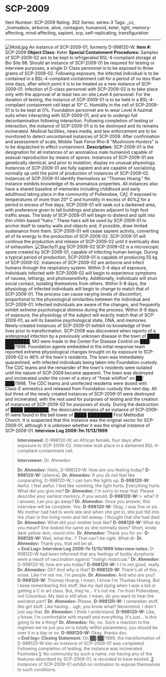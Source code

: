 # SCP-2009
Item Number: SCP-2009
Rating: 302
Series: series-3
Tags: _cc, _licensebox, airborne, alive, contagion, humanoid, keter, light, memory-affecting, mind-affecting, sapient, scp, self-replicating, transfiguration

---

![Mold.jpg](https://scp-wiki.wdfiles.com/local--files/scp-2009/Mold.jpg)
An instance of SCP-2009-01, formerly D-998120-W.
**Item #:** SCP-2009
**Object Class:** Keter
**Special Containment Procedures:** Samples of SCP-2009-02 are to be kept in refrigerated BSL-4-compliant storage at Bio Site 98. Should an instance of SCP-2009-01 be required for testing or interview purposes, a single D-Class personnel is to be exposed to three grams of SCP-2009-02. Following exposure, the infected individual is to be contained in a BSL-4-compliant containment cell for a period of no less than nine days, after which point it is to be treated as a new instance of SCP-2009-01. Infection of D-class personnel with SCP-2009-02 is to take place only with the approval of at least two on-site Level 4 personnel.
For the duration of testing, the instance of SCP-2009-01 is to be held in a BSL-4-compliant containment cell kept at 10° C. Humidity in the cell of SCP-2009-01 is to be kept at 0%. Foundation personnel are to wear Level A hazmat suits when interacting with SCP-2009-01, and are to undergo full decontamination following interaction. Following completion of testing or interaction, the instance of SCP-2009-01 is to be destroyed and its remains incinerated.
Medical facilities, news media, and law enforcement are to be monitored to detect uncontained instances of SCP-2009. After confirmation and assessment of scale, Mobile Task Force Rho-8 "Mushroom Hunters" is to be dispatched to effect containment.
**Description:** SCP-2009-01 is the designation for all instances of an anomalous male humanoid capable of asexual reproduction by means of spores. Instances of SCP-2009-01 are genetically identical, and prior to mutation, display no unusual physiology. Instances of SCP-2009-01 are fully sapient and are capable of socializing normally up until the point of production of instances of SCP-2009-02. Instances of SCP-2009-01 identify themselves as "Thomas Hoang." No instance exhibits knowledge of its anomalous properties. All instances also have a shared baseline of memories including childhood and early adulthood taking place in the community of Pollensbee, CA[1](javascript:;).
If exposed to temperatures of more than 20° C and humidity in excess of 40%[2](javascript:;) for a period in excess of five days, SCP-2009-01 will seek out a darkened area, with preference given to tall buildings and places adjacent to high foot traffic areas. The body of SCP-2009-01 will begin to distend and split into thin chitin-based "hairs." These hairs will be used by SCP-2009-01 to anchor itself to nearby walls and objects and, if possible, draw limited sustenance from them. SCP-2009-01 will cease sapient activity, converting all of its energy to the production of SCP-2009-02. SCP-2009-01 will continue the production and release of SCP-2009-02 until it eventually dies of exhaustion.
![Stachy11.jpg](https://scp-wiki.wdfiles.com/local--files/scp-2009/Stachy11.jpg)
SCP-2009-02
SCP-2009-02 is a microscopic spore created by SCP-2009-01, capable of infecting human beings. During a typical period of production, SCP-2009-01 is capable of producing 55 kg of SCP-2009-02. Instances of SCP-2009-02 are airborne and infect humans through the respiratory system. Within 3-4 days of exposure, individuals infected with SCP-2009-02 will begin to experience symptoms of nausea, lethargy, and photosensitivity. Additionally, individuals will shun social contact, isolating themselves from others. Within 5-8 days, the physiology of infected individuals will begin to change to match that of SCP-2009-01. The process can cause varying levels of discomfort, proportional to the physiological similarities between the individual and SCP-2009-01. Infected individuals are aware of the changes, and frequently exhibit extreme psychological distress during the process. Within 8-9 days of exposure, the physiology of the subject will exactly match that of SCP-2009-01, as will its baseline psychological state, DNA, and memories. Newly-created instances of SCP-2009-01 exhibit no knowledge of their lives prior to transformation.
SCP-2009 was discovered when reports of a widespread infection by a previously unknown disease in the town of ████ ████████, MO were made to the Center For Disease Control on ███/███/1998. Foundation agents embedded in the initial response team reported extreme physiological changes brought on by exposure to SCP-2009-02 in 46% of the town's residents. The town was immediately quarantined, with infected individuals being taken into Foundation custody. The CDC teams and the remainder of the town's residents were isolated until the nature of SCP-2009 became apparent. The town was destroyed and incinerated under the cover of a story of "freak wildfire" on ██/███/1998. The CDC teams and uninfected residents were dosed with Class-E amnestics and released from Foundation custody the next day. All but three of the newly created instances of SCP-2009-01 were destroyed and incinerated, with the rest used for purposes of testing and the creation of instances of SCP-2009-02 for purposes of study.
During the destruction of ████ ████████, the desiccated remains of an instance of SCP-2009-01 were found in the bell tower of ████ ████████ First Methodist Church. It is suspected that this instance was the original vector for SCP-2009-01, although it is unknown whether it was the original instance of SCP-2009-01.
**Interview Log 2009-7m 11/13/1999**
> **Interviewed:** D-998120-W, an African female, four days after exposure to SCP-2009-02. Interview took place in a darkened BSL-4-compliant containment cell.  
>    
>  **Interviewer:** Dr. Ahmedov  
>    
>  **Dr. Ahmedov:** Hello, D-998120-W. How are you feeling today?
> **D-998120-W:** [silence].
> **Dr. Ahmedov:** If you do not feel like cooperating, D-998120-W, I can turn the lights up.
> **D-998120-W:** Awful. I feel awful. I feel like vomiting, the light hurts. Everything hurts. What did you give me?
> **Dr. Ahmedov:** I'm sorry to hear that. Please describe your earliest memory, if you would.
> **D-998120-W:** I- wha? If I answer, can you go away?
> **Dr. Ahmedov:** Once you answer, this interview will be complete. Yes.
> **D-998120-W:** Okay, I was five or six. My mother had had to work late and when she got in, she just fell into the chair in the living room and fell asleep. I thought that she had died.
> **Dr. Ahmedov:** What did your mother look like?
> **D-998120-W:** What do you mean? She looked the same as she normally does? Short, kinda dark yellow skin, round chin.
> **Dr. Ahmedov:** Thank you for yo-
> **D-998120-W:** Wait, what the…? That can't be right. What di-
> **Dr. Ahmedov:** Thank you, that will be all.  
>  **< End Log>**
**Interview Log 2009-7n 11/15/1999**
> **Interview notes:** D-998120-W had been informed that any feelings of bodily dysphoria were a result of vaccination against "malign restricula."
> **Dr. Ahmedov:** D-998120-W, how are you today?
> **D-998120-W:** I-I'm not good, really.
> **Dr. Ahmedov:** Oh? And why is that?
> **D-998120-W:** There's all of this… noise. Like I'm not me, I'm people.
> **Dr. Ahmedov:** And who are you?
> **D-998120-W:** Thomas Hoang. I mean, I know I'm Thomas Hoang. But I keep remembering this stuff, like my dad dying when I was a kid or getting a C in art class. But, they're… it's not me. I'm from Pollensbee, not Columbus. My dad is still alive. I mean, do you want to hear the weirdest part?
> **Dr. Ahmedov:** Please.
> **D-998120-W:** I remember stuff, like girl stuff. Like having… ugh, you know what? Nevermind. I didn't just say that.
> **Dr. Ahmedov:** I think I understand.
> **D-998120-W:** Like, y'know, I'm comfortable with myself and everything. It's just… is this going to be a thing?
> **Dr. Ahmedov:** No, no. Such a reaction to the regimen we've put you on is totally within parameters; you should be over it in a day or so.
> **D-998120-W:** Okay, thanks doc.  
>  **< End log>**
> **Closing Statement:** On ██/██/1999, the transformation of D-998120-W into an instance of SCP-2009-01 was completed. Following completion of testing, the instance was incinerated.
Footnotes
[1](javascript:;). No community by such a name, nor having any of the features described by SCP-2009-01, is recorded to have existed.
[2](javascript:;). Instances of SCP-2009-01 exhibit no inclination to expose themselves to such conditions.
